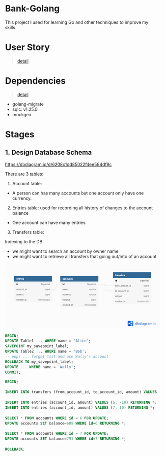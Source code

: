 # Bank-Golang
This project I used for learning Go and other techniques to improve my skills.

# User Story
> [detail](./doc/user_story.md)

# Dependencies
> [detail](./doc/tool_instruction.md)
- golang-migrate
- sqlc: v1.25.0
- mockgen

# Stages
## 1. Design Database Schema
https://dbdiagram.io/d/6208c1dd85022f4ee584df9c

There are 3 tables:
1. Account table:
- A person can has many accounts but one account only have one currency.
2. Entries table: used for recording all history of changes to the account balance
- One account can have many entries
3. Transfers table:

Indexing to the DB:
- we might want to search an account by owner name
- we might want to retrieve all transfers that going out/into of an account

![Database graph](./doc/Simple_Bank.png)

```sql
BEGIN;
UPDATE Table1 ... WHERE name = 'Alice';
SAVEPOINT my_savepoint_label;
UPDATE Table2 ... WHERE name = 'Bob';
-- oops ... forget that and use Wally's account
ROLLBACK TO my_savepoint_label;
UPDATE ... WHERE name = 'Wally';
COMMIT;
```

```sql
BEGIN;

INSERT INTO transfers (from_account_id, to_account_id, amount) VALUES (6,7,10) RETURNING *;

INSERT INTO entries (account_id, amount) VALUES (6, -10) RETURNING *;
INSERT INTO entries (account_id, amount) VALUES (7, 10) RETURNING *;

SELECT * FROM accounts WHERE id = 6 FOR UPDATE;
UPDATE accounts SET balance=689 WHERE id=6 RETURNING *;

SELECT * FROM accounts WHERE id = 7 FOR UPDATE;
UPDATE accounts SET balance=791 WHERE id=7 RETURNING *;

ROLLBACK;
```
